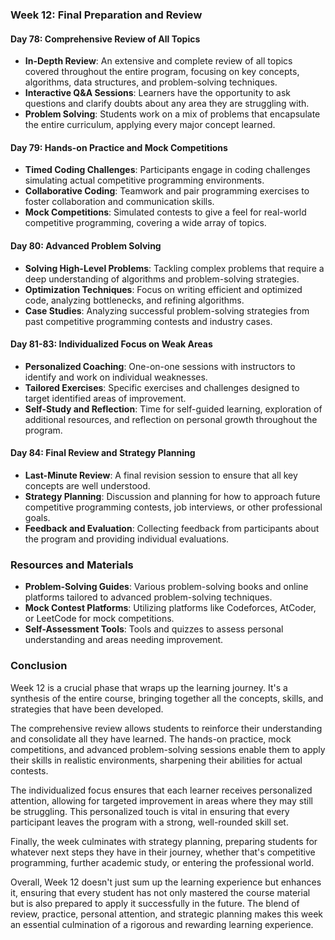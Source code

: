 ### **Week 12: Final Preparation and Review**

#### **Day 78: Comprehensive Review of All Topics**
- **In-Depth Review**: An extensive and complete review of all topics covered throughout the entire program, focusing on key concepts, algorithms, data structures, and problem-solving techniques.
- **Interactive Q&A Sessions**: Learners have the opportunity to ask questions and clarify doubts about any area they are struggling with.
- **Problem Solving**: Students work on a mix of problems that encapsulate the entire curriculum, applying every major concept learned.

#### **Day 79: Hands-on Practice and Mock Competitions**
- **Timed Coding Challenges**: Participants engage in coding challenges simulating actual competitive programming environments.
- **Collaborative Coding**: Teamwork and pair programming exercises to foster collaboration and communication skills.
- **Mock Competitions**: Simulated contests to give a feel for real-world competitive programming, covering a wide array of topics.

#### **Day 80: Advanced Problem Solving**
- **Solving High-Level Problems**: Tackling complex problems that require a deep understanding of algorithms and problem-solving strategies.
- **Optimization Techniques**: Focus on writing efficient and optimized code, analyzing bottlenecks, and refining algorithms.
- **Case Studies**: Analyzing successful problem-solving strategies from past competitive programming contests and industry cases.

#### **Day 81-83: Individualized Focus on Weak Areas**
- **Personalized Coaching**: One-on-one sessions with instructors to identify and work on individual weaknesses.
- **Tailored Exercises**: Specific exercises and challenges designed to target identified areas of improvement.
- **Self-Study and Reflection**: Time for self-guided learning, exploration of additional resources, and reflection on personal growth throughout the program.

#### **Day 84: Final Review and Strategy Planning**
- **Last-Minute Review**: A final revision session to ensure that all key concepts are well understood.
- **Strategy Planning**: Discussion and planning for how to approach future competitive programming contests, job interviews, or other professional goals.
- **Feedback and Evaluation**: Collecting feedback from participants about the program and providing individual evaluations.

### **Resources and Materials**
- **Problem-Solving Guides**: Various problem-solving books and online platforms tailored to advanced problem-solving techniques.
- **Mock Contest Platforms**: Utilizing platforms like Codeforces, AtCoder, or LeetCode for mock competitions.
- **Self-Assessment Tools**: Tools and quizzes to assess personal understanding and areas needing improvement.

### **Conclusion**
Week 12 is a crucial phase that wraps up the learning journey. It's a synthesis of the entire course, bringing together all the concepts, skills, and strategies that have been developed.

The comprehensive review allows students to reinforce their understanding and consolidate all they have learned. The hands-on practice, mock competitions, and advanced problem-solving sessions enable them to apply their skills in realistic environments, sharpening their abilities for actual contests.

The individualized focus ensures that each learner receives personalized attention, allowing for targeted improvement in areas where they may still be struggling. This personalized touch is vital in ensuring that every participant leaves the program with a strong, well-rounded skill set.

Finally, the week culminates with strategy planning, preparing students for whatever next steps they have in their journey, whether that's competitive programming, further academic study, or entering the professional world.

Overall, Week 12 doesn't just sum up the learning experience but enhances it, ensuring that every student has not only mastered the course material but is also prepared to apply it successfully in the future. The blend of review, practice, personal attention, and strategic planning makes this week an essential culmination of a rigorous and rewarding learning experience.